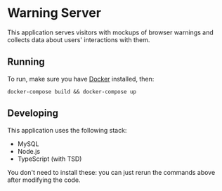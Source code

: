 Warning Server
==============

This application serves visitors with mockups of browser warnings and collects
data about users' interactions with them.


Running
-------
To run, make sure you have [Docker](https://www.docker.com/) installed, then:

    docker-compose build && docker-compose up


Developing
----------

This application uses the following stack:

- MySQL
- Node.js
- TypeScript (with TSD)

You don't need to install these: you can just rerun the commands above after
modifying the code.
